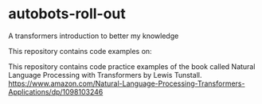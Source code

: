 # autobots-roll-out
A transformers introduction to better my knowledge 

This repository contains code examples on:


This repository contains code practice examples of the book called Natural Language Processing with Transformers by Lewis Tunstall.
https://www.amazon.com/Natural-Language-Processing-Transformers-Applications/dp/1098103246

